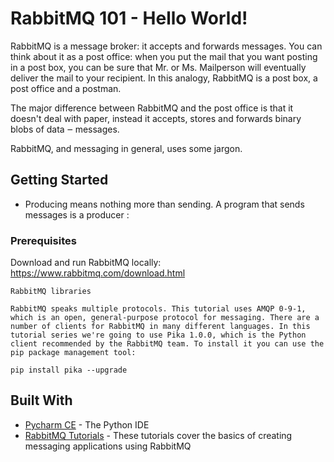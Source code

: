 # RabbitMQ 101 - Hello World!

RabbitMQ is a message broker: it accepts and forwards messages. You can think about it as a post office: when you put the mail that you want posting in a post box, you can be sure that Mr. or Ms. Mailperson will eventually deliver the mail to your recipient. In this analogy, RabbitMQ is a post box, a post office and a postman.

The major difference between RabbitMQ and the post office is that it doesn't deal with paper, instead it accepts, stores and forwards binary blobs of data ‒ messages.

RabbitMQ, and messaging in general, uses some jargon.

## Getting Started

* Producing means nothing more than sending. A program that sends messages is a producer :

### Prerequisites

Download and run RabbitMQ locally:
https://www.rabbitmq.com/download.html

```
RabbitMQ libraries

RabbitMQ speaks multiple protocols. This tutorial uses AMQP 0-9-1, which is an open, general-purpose protocol for messaging. There are a number of clients for RabbitMQ in many different languages. In this tutorial series we're going to use Pika 1.0.0, which is the Python client recommended by the RabbitMQ team. To install it you can use the pip package management tool:
```

`pip install pika --upgrade`

## Built With

* [Pycharm CE](https://www.jetbrains.com/toolbox/app/) - The Python IDE
* [RabbitMQ Tutorials](https://www.rabbitmq.com/getstarted.html) - These tutorials cover the basics of creating messaging applications using RabbitMQ
